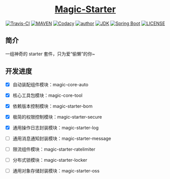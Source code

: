 <h1 align="center"><a href="https://github.com/xkcoding/magic-starter" target="_blank">Magic-Starter</a></h1>
<p align="center">
<a href="https://travis-ci.com/xkcoding/magic-starter" target="_blank"><img alt="Travis-CI" src="https://travis-ci.com/xkcoding/magic-starter.svg?branch=master"/></a>
  <a href="https://search.maven.org/artifact/com.xkcoding/magic-starter-bom" target="_blank"><img alt="MAVEN" src="https://img.shields.io/maven-central/v/com.xkcoding/magic-starter-bom.svg?color=brightgreen&label=Maven%20Central"></a>
  <a href="https://www.codacy.com/manual/xkcoding/magic-starter?utm_source=github.com&amp;utm_medium=referral&amp;utm_content=xkcoding/magic-starter&amp;utm_campaign=Badge_Grade" target="_blank"><img alt="Codacy" src="https://api.codacy.com/project/badge/Grade/6b998c3a533e451690b4164ab1acd164"/></a>
  <a href="https://xkcoding.com" target="_blank"><img alt="author" src="https://img.shields.io/badge/author-Yangkai.Shen-blue.svg"/></a>
  <a href="https://www.oracle.com/technetwork/java/javase/downloads/index.html" target="_blank"><img alt="JDK" src="https://img.shields.io/badge/JDK-1.8.0_162-orange.svg"/></a>
  <a href="https://docs.spring.io/spring-boot/docs/2.1.8.RELEASE/reference/html/" target="_blank"><img alt="Spring Boot" src="https://img.shields.io/badge/Spring Boot-2.1.8.RELEASE-brightgreen.svg"/></a>
  <a href="https://github.com/xkcoding/magic-starter/blob/master/LICENSE" target="_blank"><img alt="LICENSE" src="https://img.shields.io/github/license/xkcoding/magic-starter.svg"/></a>
</p>

## 简介

一组神奇的 starter 套件，只为爱“偷懒”的你~

## 开发进度

- [x] 自动装配组件模块：magic-core-auto
- [x] 核心工具包模块：magic-core-tool
- [x] 依赖版本控制模块：magic-starter-bom
- [x] 极简的权限控制模块：magic-starter-secure
- [x] 通用操作日志封装模块：magic-starter-log
- [ ] 通用消息通知封装模块：magic-starter-message
- [ ] 限流组件模块：magic-starter-ratelimiter
- [ ] 分布式锁模块：magic-starter-locker
- [ ] 通用对象存储封装模块：magic-starter-oss
  